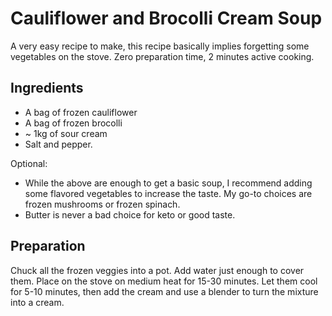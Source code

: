 # Cauliflower and Brocolli Cream Soup

  A very easy recipe to make, this recipe basically implies forgetting some vegetables on the stove. Zero preparation time, 2 minutes active cooking.

## Ingredients

  * A bag of frozen cauliflower
  * A bag of frozen brocolli
  * ~ 1kg of sour cream
  * Salt and pepper.

  Optional: 
  * While the above are enough to get a basic soup, I recommend adding some flavored vegetables to increase the taste. My go-to choices are frozen mushrooms or frozen spinach.
  * Butter is never a bad choice for keto or good taste.

## Preparation

  Chuck all the frozen veggies into a pot. Add water just enough to cover them. Place on the stove on medium heat for 15-30 minutes. Let them cool for 5-10 minutes, then add the cream and use a blender to turn the mixture into a cream.